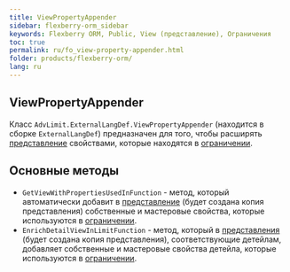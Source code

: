 ```yaml
---
title: ViewPropertyAppender
sidebar: flexberry-orm_sidebar
keywords: Flexberry ORM, Public, View (представление), Ограничения
toc: true
permalink: ru/fo_view-property-appender.html
folder: products/flexberry-orm/
lang: ru
---
```


## ViewPropertyAppender

Класс `AdvLimit.ExternalLangDef.ViewPropertyAppender` (находится в сборке `ExternalLangDef`) предназначен для того, чтобы расширять [представление](fo_view-def.html) свойствами, которые находятся в [ограничении](fo_limit-function.html). 

## Основные методы

* `GetViewWithPropertiesUsedInFunction` - метод, который автоматически добавит в [представление](fo_view-def.html) (будет создана копия представления) собственные и мастеровые свойства, которые используются в [ограничении](fo_limit-function.html).
* `EnrichDetailViewInLimitFunction` - метод, который в [представления](fo_view-def.html) (будет создана копия представления), соответствующие детейлам, добавляет собственные и мастеровые свойства детейла, которые используются в [ограничении](fo_limit-function.html).